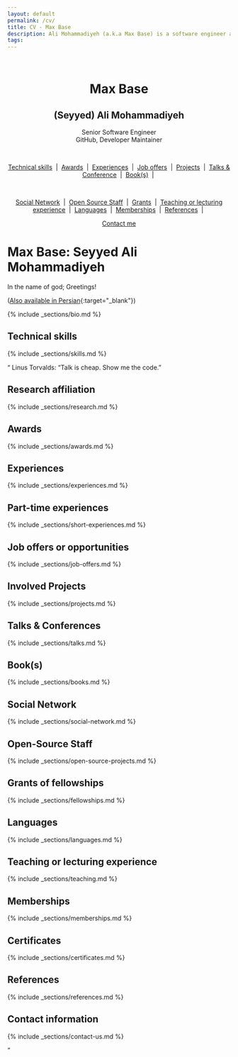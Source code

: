 ```yaml
---
layout: default
permalink: /cv/
title: CV - Max Base
description: Ali Mohammadiyeh (a.k.a Max Base) is a software engineer and open-source maintainer.
tags:
---
```


<center>
  <br>
  <h1>Max Base</h1>
  <h2>(Seyyed) Ali Mohammadiyeh</h2>
  <p>
    Senior Software Engineer
    <br>
    GitHub, Developer Maintainer
  </p>

  <br>

  <a href="#technical-skills">Technical skills</a>
  &nbsp;|&nbsp;
  <a href="#awards">Awards</a>
  &nbsp;|&nbsp;
  <a href="#experiences">Experiences</a>
  &nbsp;|&nbsp;
  <a href="#job-offers-or-opportunities">Job offers</a>
  &nbsp;|&nbsp;
  <a href="#involved-projects">Projects</a>
  &nbsp;|&nbsp;
  <a href="#talks--conferences">Talks & Conference</a>
  &nbsp;|&nbsp;
  <a href="#books">Book(s)</a>
  &nbsp;|&nbsp;

  <br>

  <a href="#social-network">Social Network</a>
  &nbsp;|&nbsp;
  <a href="#open-source-staff">Open Source Staff</a>
  &nbsp;|&nbsp;
  <a href="#grants-of-fellowships">Grants</a>
  &nbsp;|&nbsp;
  <a href="#teaching-or-lecturing-experience">Teaching or lecturing experience</a>
  &nbsp;|&nbsp;
  <a href="#languages">Languages</a>
  &nbsp;|&nbsp;
  <a href="#memberships">Memberships</a>
  &nbsp;|&nbsp;
  <a href="#references">References</a>
  &nbsp;|&nbsp;
  <br>

  <a href="#contact-me">Contact me</a>
</center>

Max Base: Seyyed Ali Mohammadiyeh
=================================

In the name of god; Greetings!

([Also available in Persian](https://maxbase.ir/){:target="_blank"})

{% include _sections/bio.md %}

Technical skills
----------------

{% include _sections/skills.md %}

<q>
	Linus Torvalds: “Talk is cheap. Show me the code.”
</p>

Research affiliation
--------------------

{% include _sections/research.md %}

Awards
------

{% include _sections/awards.md %}

Experiences
-----------

{% include _sections/experiences.md %}

Part-time experiences
---------------------

{% include _sections/short-experiences.md %}

Job offers or opportunities
---------------------------

{% include _sections/job-offers.md %}

Involved Projects
-----------------

{% include _sections/projects.md %}

Talks & Conferences
-------------------

{% include _sections/talks.md %}

Book(s)
-------

{% include _sections/books.md %}

Social Network
--------------------------

{% include _sections/social-network.md %}

Open-Source Staff
------------------------

{% include _sections/open-source-projects.md %}

Grants of fellowships
---------------------

{% include _sections/fellowships.md %}

Languages
---------

{% include _sections/languages.md %}

Teaching or lecturing experience
--------------------------------

{% include _sections/teaching.md %}

Memberships
-----------

{% include _sections/memberships.md %}

Certificates
------------

{% include _sections/certificates.md %}

References
-----------

{% include _sections/references.md %}

Contact information
----------

{% include _sections/contact-us.md %}
